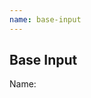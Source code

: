 ```yaml
---
name: base-input
---
```


## Base Input

<base-knobs hideEvents tab="src" src="./components.json" name="base-input">
<base-label>Name:</base-label>
<base-input required type="email" errormessage="nei"  autovalidate></base-input>
</base-knobs>
